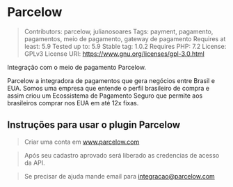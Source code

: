 ﻿# Parcelow


> Contributors: parcelow, julianosoares
> Tags: payment, pagamento, pagamentos, meio de pagamento, gateway de pagamento
> Requires at least: 5.9
> Tested up to: 5.9
> Stable tag: 1.0.2
> Requires PHP: 7.2
> License: GPLv3
> License URI: https://www.gnu.org/licenses/gpl-3.0.html

Integração com o meio de pagamento Parcelow.

Parcelow a integradora de pagamentos que gera negócios entre Brasil e EUA. 
Somos uma empresa que entende o perfil brasileiro de compra e assim criou um Ecossistema de Pagamento Seguro que permite aos brasileiros comprar nos EUA em até 12x fixas.

## Instruções para usar o plugin Parcelow
> Criar uma conta em www.parcelow.com

> Após seu cadastro aprovado será liberado as credencias de acesso da API.

> Se precisar de ajuda mande email para integracao@parcelow.com

